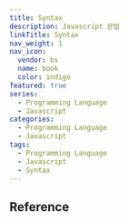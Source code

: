 ```yaml
---
title: Syntax
description: Javascript 문법
linkTitle: Syntax
nav_weight: 1
nav_icon:
  vendor: bs
  name: book
  color: indigo
featured: true
series:
  - Programming Language
  - Javascript
categories:
  - Programming Language
  - Javascript
tags:
  - Programming Language
  - Javascript
  - Syntax
---
```


## Reference
